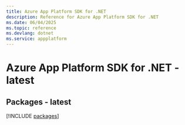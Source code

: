 ```yaml
---
title: Azure App Platform SDK for .NET
description: Reference for Azure App Platform SDK for .NET
ms.date: 06/04/2025
ms.topic: reference
ms.devlang: dotnet
ms.service: appplatform
---
```

# Azure App Platform SDK for .NET - latest
## Packages - latest
[!INCLUDE [packages](app-platform-index.md)]
